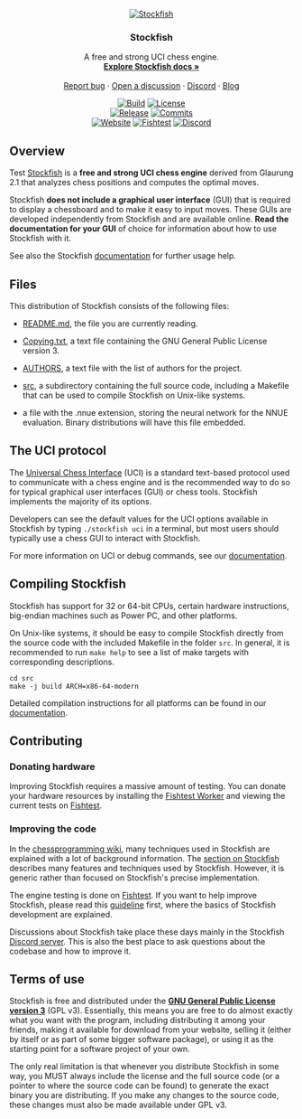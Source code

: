 <div align="center">

[![Stockfish][stockfish128-logo]][website-link]

  <h3>Stockfish</h3>

A free and strong UCI chess engine.
<br>
<strong>[Explore Stockfish docs »][wiki-link]</strong>
<br>
<br>
[Report bug][issue-link]
·
[Open a discussion][discussions-link]
·
[Discord][discord-link]
·
[Blog][website-blog-link]

[![Build][build-badge]][build-link]
[![License][license-badge]][license-link]
<br>
[![Release][release-badge]][release-link]
[![Commits][commits-badge]][commits-link]
<br>
[![Website][website-badge]][website-link]
[![Fishtest][fishtest-badge]][fishtest-link]
[![Discord][discord-badge]][discord-link]

</div>

## Overview

Test
[Stockfish][website-link] is a **free and strong UCI chess engine** derived from
Glaurung 2.1 that analyzes chess positions and computes the optimal moves.

Stockfish **does not include a graphical user interface** (GUI) that is required
to display a chessboard and to make it easy to input moves. These GUIs are
developed independently from Stockfish and are available online. **Read the
documentation for your GUI** of choice for information about how to use
Stockfish with it.

See also the Stockfish [documentation][wiki-usage-link] for further usage help.

## Files

This distribution of Stockfish consists of the following files:

- [README.md][readme-link], the file you are currently reading.

- [Copying.txt][license-link], a text file containing the GNU General Public
  License version 3.

- [AUTHORS][authors-link], a text file with the list of authors for the project.

- [src][src-link], a subdirectory containing the full source code, including a
  Makefile that can be used to compile Stockfish on Unix-like systems.

- a file with the .nnue extension, storing the neural network for the NNUE
  evaluation. Binary distributions will have this file embedded.

## The UCI protocol

The [Universal Chess Interface][uci-link] (UCI) is a standard text-based protocol
used to communicate with a chess engine and is the recommended way to do so for
typical graphical user interfaces (GUI) or chess tools. Stockfish implements the
majority of its options.

Developers can see the default values for the UCI options available in Stockfish
by typing `./stockfish uci` in a terminal, but most users should typically use a
chess GUI to interact with Stockfish.

For more information on UCI or debug commands, see our [documentation][wiki-commands-link].

## Compiling Stockfish

Stockfish has support for 32 or 64-bit CPUs, certain hardware instructions,
big-endian machines such as Power PC, and other platforms.

On Unix-like systems, it should be easy to compile Stockfish directly from the
source code with the included Makefile in the folder `src`. In general, it is
recommended to run `make help` to see a list of make targets with corresponding
descriptions.

```
cd src
make -j build ARCH=x86-64-modern
```

Detailed compilation instructions for all platforms can be found in our
[documentation][wiki-compile-link].

## Contributing

### Donating hardware

Improving Stockfish requires a massive amount of testing. You can donate your
hardware resources by installing the [Fishtest Worker][worker-link] and viewing
the current tests on [Fishtest][fishtest-link].

### Improving the code

In the [chessprogramming wiki][programming-link], many techniques used in
Stockfish are explained with a lot of background information.
The [section on Stockfish][programmingsf-link] describes many features
and techniques used by Stockfish. However, it is generic rather than
focused on Stockfish's precise implementation.

The engine testing is done on [Fishtest][fishtest-link].
If you want to help improve Stockfish, please read this [guideline][guideline-link]
first, where the basics of Stockfish development are explained.

Discussions about Stockfish take place these days mainly in the Stockfish
[Discord server][discord-link]. This is also the best place to ask questions
about the codebase and how to improve it.

## Terms of use

Stockfish is free and distributed under the
[**GNU General Public License version 3**][license-link] (GPL v3). Essentially,
this means you are free to do almost exactly what you want with the program,
including distributing it among your friends, making it available for download
from your website, selling it (either by itself or as part of some bigger
software package), or using it as the starting point for a software project of
your own.

The only real limitation is that whenever you distribute Stockfish in some way,
you MUST always include the license and the full source code (or a pointer to
where the source code can be found) to generate the exact binary you are
distributing. If you make any changes to the source code, these changes must
also be made available under GPL v3.

[authors-link]: https://github.com/official-stockfish/Stockfish/blob/master/AUTHORS
[build-link]: https://github.com/official-stockfish/Stockfish/actions/workflows/stockfish.yml
[commits-link]: https://github.com/official-stockfish/Stockfish/commits/master
[discord-link]: https://discord.gg/GWDRS3kU6R
[issue-link]: https://github.com/official-stockfish/Stockfish/issues/new?assignees=&labels=&template=BUG-REPORT.yml
[discussions-link]: https://github.com/official-stockfish/Stockfish/discussions/new
[fishtest-link]: https://tests.stockfishchess.org/tests
[guideline-link]: https://github.com/glinscott/fishtest/wiki/Creating-my-first-test
[license-link]: https://github.com/official-stockfish/Stockfish/blob/master/Copying.txt
[programming-link]: https://www.chessprogramming.org/Main_Page
[programmingsf-link]: https://www.chessprogramming.org/Stockfish
[readme-link]: https://github.com/official-stockfish/Stockfish/blob/master/README.md
[release-link]: https://github.com/official-stockfish/Stockfish/releases/latest
[src-link]: https://github.com/official-stockfish/Stockfish/tree/master/src
[stockfish128-logo]: https://stockfishchess.org/images/logo/icon_128x128.png
[uci-link]: https://backscattering.de/chess/uci/
[website-link]: https://stockfishchess.org
[website-blog-link]: https://stockfishchess.org/blog/
[wiki-link]: https://github.com/official-stockfish/Stockfish/wiki
[wiki-usage-link]: https://github.com/official-stockfish/Stockfish/wiki/Download-and-usage
[wiki-compile-link]: https://github.com/official-stockfish/Stockfish/wiki/Compiling-from-source
[wiki-commands-link]: https://github.com/official-stockfish/Stockfish/wiki/Commands
[worker-link]: https://github.com/glinscott/fishtest/wiki/Running-the-worker
[build-badge]: https://img.shields.io/github/actions/workflow/status/official-stockfish/Stockfish/stockfish.yml?branch=master&style=for-the-badge&label=stockfish&logo=github
[commits-badge]: https://img.shields.io/github/commits-since/official-stockfish/Stockfish/latest?style=for-the-badge
[discord-badge]: https://img.shields.io/discord/435943710472011776?style=for-the-badge&label=discord&logo=Discord
[fishtest-badge]: https://img.shields.io/website?style=for-the-badge&down_color=red&down_message=Offline&label=Fishtest&up_color=success&up_message=Online&url=https%3A%2F%2Ftests.stockfishchess.org%2Ftests%2Ffinished
[license-badge]: https://img.shields.io/github/license/official-stockfish/Stockfish?style=for-the-badge&label=license&color=success
[release-badge]: https://img.shields.io/github/v/release/official-stockfish/Stockfish?style=for-the-badge&label=official%20release
[website-badge]: https://img.shields.io/website?style=for-the-badge&down_color=red&down_message=Offline&label=website&up_color=success&up_message=Online&url=https%3A%2F%2Fstockfishchess.org
